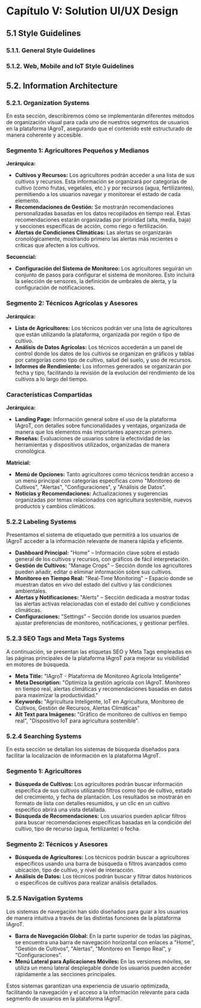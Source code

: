 # Capítulo V: Solution UI/UX Design

## 5.1 Style Guidelines

### 5.1.1. General Style Guidelines

### 5.1.2. Web, Mobile and IoT Style Guidelines

## 5.2. Information Architecture

### 5.2.1. Organization Systems

En esta sección, describiremos cómo se implementarán diferentes métodos de organización visual para cada uno de nuestros segmentos de usuarios en la plataforma IAgroT, asegurando que el contenido esté estructurado de manera coherente y accesible.

### Segmento 1: Agricultores Pequeños y Medianos
**Jerárquica:**
- **Cultivos y Recursos:** 
  Los agricultores podrán acceder a una lista de sus cultivos y recursos. Esta información se organizará por categorías de cultivo (como frutas, vegetales, etc.) y por recursos (agua, fertilizantes), permitiendo a los usuarios navegar y monitorear el estado de cada elemento.
- **Recomendaciones de Gestión:**
  Se mostrarán recomendaciones personalizadas basadas en los datos recopilados en tiempo real. Estas recomendaciones estarán organizadas por prioridad (alta, media, baja) y secciones específicas de acción, como riego o fertilización.
- **Alertas de Condiciones Climáticas:**
  Las alertas se organizarán cronológicamente, mostrando primero las alertas más recientes o críticas que afecten a los cultivos.

**Secuencial:**
- **Configuración del Sistema de Monitoreo:**
  Los agricultores seguirán un conjunto de pasos para configurar el sistema de monitoreo. Esto incluirá la selección de sensores, la definición de umbrales de alerta, y la configuración de notificaciones.

### Segmento 2: Técnicos Agrícolas y Asesores
**Jerárquica:**
- **Lista de Agricultores:**
  Los técnicos podrán ver una lista de agricultores que están utilizando la plataforma, organizada por región o tipo de cultivo.
- **Análisis de Datos Agrícolas:**
  Los técnicos accederán a un panel de control donde los datos de los cultivos se organizan en gráficos y tablas por categorías como tipo de cultivo, salud del suelo, y uso de recursos.
- **Informes de Rendimiento:**
  Los informes generados se organizarán por fecha y tipo, facilitando la revisión de la evolución del rendimiento de los cultivos a lo largo del tiempo.

### Características Compartidas

**Jerárquica:**
- **Landing Page:**
  Información general sobre el uso de la plataforma IAgroT, con detalles sobre funcionalidades y ventajas, organizada de manera que los elementos más importantes aparezcan primero.
- **Reseñas:**
  Evaluaciones de usuarios sobre la efectividad de las herramientas y dispositivos utilizados, organizadas de manera cronológica.

**Matricial:**
- **Menú de Opciones:**
  Tanto agricultores como técnicos tendrán acceso a un menú principal con categorías específicas como "Monitoreo de Cultivos", "Alertas", "Configuraciones", y "Análisis de Datos".
- **Noticias y Recomendaciones:**
  Actualizaciones y sugerencias organizadas por temas relacionados con agricultura sostenible, nuevos productos y cambios climáticos.

### 5.2.2 Labeling Systems

Presentamos el sistema de etiquetado que permitirá a los usuarios de IAgroT acceder a la información relevante de manera rápida y eficiente.

- **Dashboard Principal:** "Home" – Información clave sobre el estado general de los cultivos y recursos, con gráficos de fácil interpretación.
- **Gestión de Cultivos:** "Manage Crops" – Sección donde los agricultores pueden añadir, editar o eliminar información sobre sus cultivos.
- **Monitoreo en Tiempo Real:** "Real-Time Monitoring" – Espacio donde se muestran datos en vivo del estado del cultivo y las condiciones ambientales.
- **Alertas y Notificaciones:** "Alerts" – Sección dedicada a mostrar todas las alertas activas relacionadas con el estado del cultivo y condiciones climáticas.
- **Configuraciones:** "Settings" – Sección donde los usuarios pueden ajustar preferencias de monitoreo, notificaciones, y gestionar perfiles.

### 5.2.3 SEO Tags and Meta Tags Systems

A continuación, se presentan las etiquetas SEO y Meta Tags empleadas en las páginas principales de la plataforma IAgroT para mejorar su visibilidad en motores de búsqueda.

- **Meta Title:** "IAgroT - Plataforma de Monitoreo Agrícola Inteligente"
- **Meta Description:** "Optimiza la gestión agrícola con IAgroT. Monitoreo en tiempo real, alertas climáticas y recomendaciones basadas en datos para maximizar la productividad."
- **Keywords:** "Agricultura Inteligente, IoT en Agricultura, Monitoreo de Cultivos, Gestión de Recursos, Alertas Climáticas"
- **Alt Text para Imágenes:** "Gráfico de monitoreo de cultivos en tiempo real", "Dispositivo IoT para agricultura sostenible".

### 5.2.4 Searching Systems

En esta sección se detallan los sistemas de búsqueda diseñados para facilitar la localización de información en la plataforma IAgroT.

### Segmento 1: Agricultores
- **Búsqueda de Cultivos:**
  Los agricultores podrán buscar información específica de sus cultivos utilizando filtros como tipo de cultivo, estado del crecimiento, y fecha de plantación. Los resultados se mostrarán en formato de lista con detalles resumidos, y un clic en un cultivo específico abrirá una vista detallada.
- **Búsqueda de Recomendaciones:**
  Los usuarios pueden aplicar filtros para buscar recomendaciones específicas basadas en la condición del cultivo, tipo de recurso (agua, fertilizante) o fecha.

### Segmento 2: Técnicos y Asesores
- **Búsqueda de Agricultores:**
  Los técnicos podrán buscar a agricultores específicos usando una barra de búsqueda o filtros avanzados como ubicación, tipo de cultivo, y nivel de interacción.
- **Análisis de Datos:**
  Los técnicos podrán buscar y filtrar datos históricos o específicos de cultivos para realizar análisis detallados.

### 5.2.5 Navigation Systems

Los sistemas de navegación han sido diseñados para guiar a los usuarios de manera intuitiva a través de las distintas funciones de la plataforma IAgroT.

- **Barra de Navegación Global:** 
  En la parte superior de todas las páginas, se encuentra una barra de navegación horizontal con enlaces a "Home", "Gestión de Cultivos", "Alertas", "Monitoreo en Tiempo Real", y "Configuraciones".
- **Menú Lateral para Aplicaciones Móviles:**
  En las versiones móviles, se utiliza un menú lateral desplegable donde los usuarios pueden acceder rápidamente a las secciones principales.

Estos sistemas garantizan una experiencia de usuario optimizada, facilitando la navegación y el acceso a la información relevante para cada segmento de usuarios en la plataforma IAgroT.